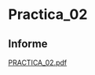 # Practica_02
## Informe
[PRACTICA_02.pdf](https://github.com/Bryambepz/Practica_02/files/5535055/PRACTICA_02.pdf)
